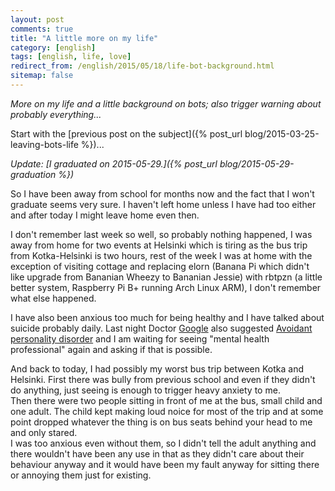 ```yaml
---
layout: post
comments: true
title: "A little more on my life"
category: [english]
tags: [english, life, love]
redirect_from: /english/2015/05/18/life-bot-background.html
sitemap: false
---
```


_More on my life and a little background on bots; also trigger warning about
probably everything..._

Start with the [previous post on
the subject]({% post_url blog/2015-03-25-leaving-bots-life %})...

_Update: [I graduated on 2015-05-29.]({% post_url blog/2015-05-29-graduation %})_

So I have been away from school for months now and the fact that I won't
graduate seems very sure. I haven't left home unless I have had too either and
after today I might leave home even then.

I don't remember last week so well, so probably nothing happened, I was away
from home for two events at Helsinki which is tiring as the bus trip from
Kotka-Helsinki is two hours, rest of the week I was at home with the exception
of visiting cottage and replacing elorn (Banana Pi which didn't like upgrade
from Bananian Wheezy to Bananian Jessie) with rbtpzn (a little better system,
Raspberry Pi B+ running Arch Linux ARM), I don't remember what else happened.

I have also been anxious too much for being healthy and I have talked about
suicide probably daily. Last night Doctor [Google] also suggested [Avoidant
personality disorder] and I am waiting for seeing "mental health professional"
again and asking if that is possible.

[google]: https://encrypted.google.com/
[avoidant personality disorder]:
  https://en.wikipedia.org/wiki/Avoidant_personality_disorder

And back to today, I had possibly my worst bus trip between Kotka and Helsinki.
First there was bully from previous school and even if they didn't do anything,
just seeing is enough to trigger heavy anxiety to me. <br/>Then there were two
people sitting in front of me at the bus, small child and one adult. The child
kept making loud noice for most of the trip and at some point dropped whatever
the thing is on bus seats behind your head to me and only stared.<br/> I was too
anxious even without them, so I didn't tell the adult anything and there
wouldn't have been any use in that as they didn't care about their behaviour
anyway and it would have been my fault anyway for sitting there or annoying them
just for existing.
